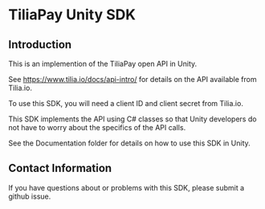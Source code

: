 # TiliaPay Unity SDK

## Introduction

This is an implemention of the TiliaPay open API in Unity.

See https://www.tilia.io/docs/api-intro/ for details on the API available from Tilia.io.

To use this SDK, you will need a client ID and client secret from Tilia.io.

This SDK implements the API using C# classes so that Unity developers do not have to worry about the specifics of the API calls.

See the Documentation folder for details on how to use this SDK in Unity.

## Contact Information

If you have questions about or problems with this SDK, please submit a github issue.
